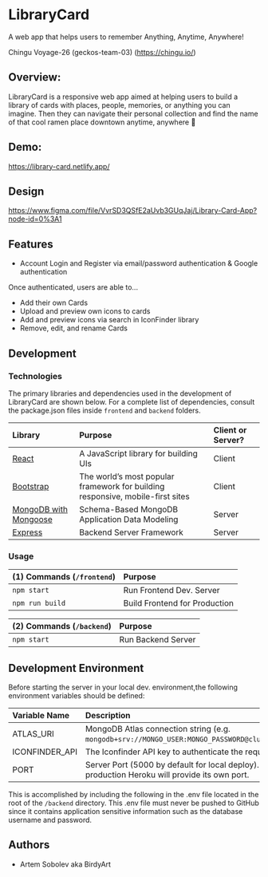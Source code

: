 # LibraryCard

A web app that helps users to remember Anything, Anytime, Anywhere!

Chingu Voyage-26 (geckos-team-03) (https://chingu.io/)

## Overview:

LibraryCard is a responsive web app aimed at helping users to build a library of cards with places, people, memories, or anything you can imagine. Then they can navigate their personal collection and find the name of that cool ramen place downtown anytime, anywhere 🚀

## Demo:

https://library-card.netlify.app/

## Design   

https://www.figma.com/file/VvrSD3QSfE2aUvb3GUqJaj/Library-Card-App?node-id=0%3A1

## Features

- Account Login and Register via email/password authentication & Google authentication

Once authenticated, users are able to...

- Add their own Cards
- Upload and preview own icons to cards 
- Add and preview icons via search in IconFinder library
- Remove, edit, and rename Cards

## Development

### Technologies

The primary libraries and dependencies used in the development of LibraryCard are shown below. For a complete list of dependencies, consult the package.json files inside `frontend` and `backend` folders.

| Library                             | Purpose                 | Client or Server? |
|:------------------------------------|:------------------------|:------------------------|
| [React](https://reactjs.org/) | A JavaScript library for building UIs | Client
| [Bootstrap](https://getbootstrap.com/) | The world’s most popular framework for building responsive, mobile-first sites | Client
| [MongoDB with Mongoose](https://mongoosejs.com/) | Schema-Based MongoDB Application Data Modeling | Server |
| [Express](https://expressjs.com/)       | Backend Server Framework | Server |

### Usage

| (1) Commands (`/frontend`)           | Purpose                           |
|:-----------------------------------|:----------------------------------|
| `npm start`                        | Run Frontend Dev. Server          |
| `npm run build`                    | Build Frontend for Production     |

| (2) Commands (`/backend`)         | Purpose                            |
|:---------------------------------|:-----------------------------------|
| `npm start`                      | Run Backend Server                 |

## Development Environment

Before starting the server in your local dev. environment,the following environment variables should be defined:

| Variable Name               | Description                     |
|:-----------------------------------|:----------------------------|
| ATLAS_URI | MongoDB Atlas connection string (e.g. `mongodb+srv://MONGO_USER:MONGO_PASSWORD@cluster...`) |
| ICONFINDER_API | The Iconfinder API key to authenticate the requests. |
| PORT | Server Port (5000 by default for local deploy). In production Heroku will provide its own port. |

This is accomplished by including the following in the .env file located in the root of the `/backend` directory. This .env file must never be pushed to GitHub since it contains application sensitive information such as the database username and password.

## Authors

- Artem Sobolev aka BirdyArt
